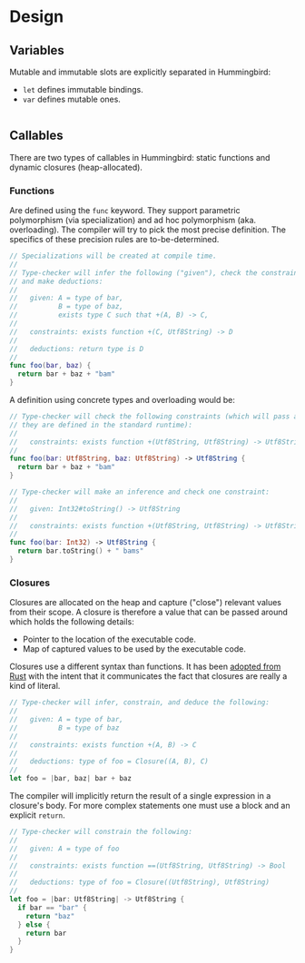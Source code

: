 # Design

## Variables

Mutable and immutable slots are explicitly separated in Hummingbird:

- `let` defines immutable bindings.
- `var` defines mutable ones.

```

```

## Callables

There are two types of callables in Hummingbird: static functions and dynamic closures (heap-allocated).

### Functions

Are defined using the `func` keyword. They support parametric polymorphism (via specialization) and ad hoc polymorphism (aka. overloading). The compiler will try to pick the most precise definition. The specifics of these precision rules are to-be-determined.

```swift
// Specializations will be created at compile time.
//
// Type-checker will infer the following ("given"), check the constraints,
// and make deductions:
//
//   given: A = type of bar,
//          B = type of baz,
//          exists type C such that +(A, B) -> C,
//
//   constraints: exists function +(C, Utf8String) -> D
//
//   deductions: return type is D
//
func foo(bar, baz) {
  return bar + baz + "bam"
}
```

A definition using concrete types and overloading would be:

```swift
// Type-checker will check the following constraints (which will pass as
// they are defined in the standard runtime):
//
//   constraints: exists function +(Utf8String, Utf8String) -> Utf8String
//
func foo(bar: Utf8String, baz: Utf8String) -> Utf8String {
  return bar + baz + "bam"
}

// Type-checker will make an inference and check one constraint:
//
//   given: Int32#toString() -> Utf8String
//
//   constraints: exists function +(Utf8String, Utf8String) -> Utf8String
//
func foo(bar: Int32) -> Utf8String {
  return bar.toString() + " bams"
}
```

### Closures

Closures are allocated on the heap and capture ("close") relevant values from their scope. A closure is therefore a value that can be passed around which holds the following details:

- Pointer to the location of the executable code.
- Map of captured values to be used by the executable code.

Closures use a different syntax than functions. It has been [adopted from Rust][] with the intent that it communicates the fact that closures are really a kind of literal.

[adopted from Rust]: https://doc.rust-lang.org/stable/book/closures.html#syntax

```rust
// Type-checker will infer, constrain, and deduce the following:
//
//   given: A = type of bar,
//          B = type of baz
//
//   constraints: exists function +(A, B) -> C
//
//   deductions: type of foo = Closure((A, B), C)
//
let foo = |bar, baz| bar + baz
```

The compiler will implicitly return the result of a single expression in a closure's body. For more complex statements one must use a block and an explicit `return`.

```rust
// Type-checker will constrain the following:
//
//   given: A = type of foo
//
//   constraints: exists function ==(Utf8String, Utf8String) -> Bool
//
//   deductions: type of foo = Closure((Utf8String), Utf8String)
//
let foo = |bar: Utf8String| -> Utf8String {
  if bar == "bar" {
    return "baz"
  } else {
    return bar
  }
}
```

